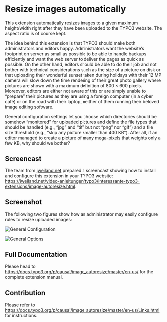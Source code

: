 # Resize images automatically

This extension automatically resizes images to a given maximum height/width right after they have been uploaded to the TYPO3 website.
The aspect ratio is of course kept.

The idea behind this extension is that TYPO3 should make both administrators and editors happy. Administrators want the website’s
footprint on server as small as possible to be able to handle backups efficiently and want the web server to deliver the pages as
quick as possible. On the other hand, editors should be able to do their job and not bother with technical considerations such as
the size of a picture on disk or that uploading their wonderful sunset taken during holidays with their 12 MP camera will slow down
the time rendering of their great photo gallery where pictures are shown with a maximum definition of 800 × 600 pixels. Moreover,
editors are either not aware of this or are simply unable to “prepare” their pictures as they are using a foreign computer (in a
cyber café) or on the road with their laptop, neither of them running their beloved image editing software.

General configuration settings let you choose which directories should be somehow “monitored” for uploaded pictures and define the
file types that should be handled (e.g., “jpg” and “tif” but not “png” nor “gif”) and a file size threshold (e.g., “skip any picture
smaller than 400 KB”). After all, if an editor managed to create a picture of many mega-pixels that weights only a few KB, why
should we bother?


## Screencast

The team from [jweiland.net](https://jweiland.net/) prepared a screencast showing how to install and configure this extension in
your TYPO3 website: https://jweiland.net/video-anleitungen/typo3/interessante-typo3-extensions/image-autoresize.html.


## Screenshot

The following two figures show how an administrator may easily configure rules to resize uploaded images:

![General Configuration][general-configuration]

![General Options][general-options]

[general-configuration]: https://raw.githubusercontent.com/xperseguers/t3ext-image_autoresize/master/Documentation/Images/general-configuration.png "General Configuration"

[general-options]: https://github.com/xperseguers/t3ext-image_autoresize/raw/master/Documentation/Images/general-options.png "General Options"


## Full Documentation

Please head to https://docs.typo3.org/p/causal/image_autoresize/master/en-us/ for the complete extension manual.


## Contribution

Please refer to https://docs.typo3.org/p/causal/image_autoresize/master/en-us/Links.html for instructions.
